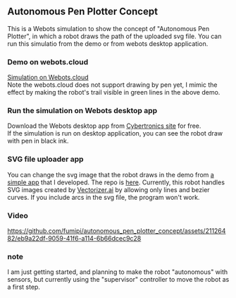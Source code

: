 ## Autonomous Pen Plotter Concept
This is a Webots simulation to show the concept of "Autonomous Pen Plotter", in which a robot draws the path of the uploaded svg file. You can run this simulatio from the demo or from webots desktop application.

### Demo on webots.cloud
[Simulation on Webots.cloud](https://webots.cloud/run?version=R2023b&url=https%3A%2F%2Fgithub.com%2Ffumipi%2Fautonomous_pen_plotter_concept%2Fblob%2Fmain%2Fworlds%2Fpenbot.wbt&type=demo)  
Note the webots.cloud does not support drawing by pen yet, I mimic the effect by making the robot's trail visible in green lines in the above demo.

### Run the simulation on Webots desktop app
Download the Webots desktop app from [Cybertronics site](https://cyberbotics.com/) for free.  
If the simulation is run on desktop application, you can see the robot draw with pen in black ink.

### SVG file uploader app
You can change the svg image that the robot draws in the demo from [a simple app](https://svgfileuploader-exgabjzrvp2vcszu7pyqbe.streamlit.app/) that I developed. The repo is [here](https://github.com/fumipi/svg_file_uploader).
Currently, this robot handles SVG images created by [Vectorizer.ai](https://ja.vectorizer.ai/) by allowing only lines and bezier curves. If you include arcs in the svg file, the program won't work.

### Video
https://github.com/fumipi/autonomous_pen_plotter_concept/assets/21126482/eb9a22df-9059-41f6-a114-6b66dcec9c28

### note
I am just getting started, and planning to make the robot "autonomous" with sensors, but currently using the "supervisor" controller to move the robot as a first step. 
